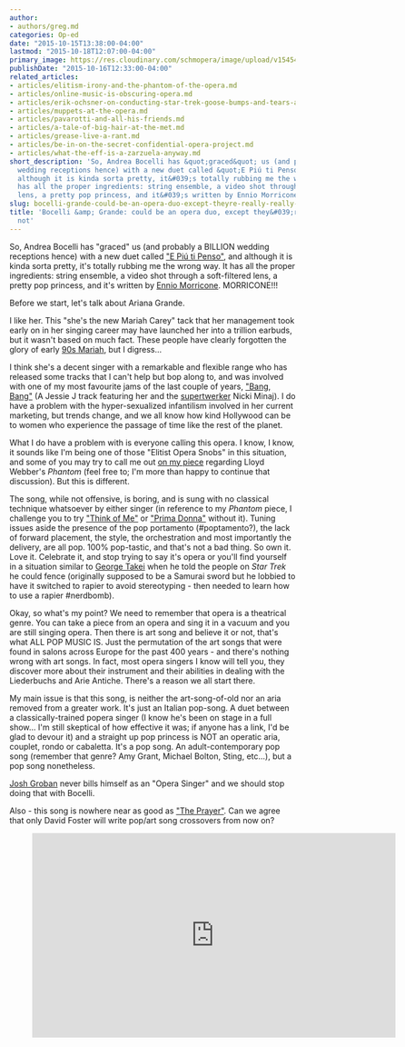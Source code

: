 ```yaml
---
author:
- authors/greg.md
categories: Op-ed
date: "2015-10-15T13:38:00-04:00"
lastmod: "2015-10-18T12:07:00-04:00"
primary_image: https://res.cloudinary.com/schmopera/image/upload/v1545409169/media/webhook-uploads/1445141707615/Untitled-1.jpg.jpg
publishDate: "2015-10-16T12:33:00-04:00"
related_articles:
- articles/elitism-irony-and-the-phantom-of-the-opera.md
- articles/online-music-is-obscuring-opera.md
- articles/erik-ochsner-on-conducting-star-trek-goose-bumps-and-tears-are-not-optional.md
- articles/muppets-at-the-opera.md
- articles/pavarotti-and-all-his-friends.md
- articles/a-tale-of-big-hair-at-the-met.md
- articles/grease-live-a-rant.md
- articles/be-in-on-the-secret-confidential-opera-project.md
- articles/what-the-eff-is-a-zarzuela-anyway.md
short_description: 'So, Andrea Bocelli has &quot;graced&quot; us (and probably a BILLION
  wedding receptions hence) with a new duet called &quot;E Piú ti Penso&quot;, and
  although it is kinda sorta pretty, it&#039;s totally rubbing me the wrong way. It
  has all the proper ingredients: string ensemble, a video shot through a soft-filtered
  lens, a pretty pop princess, and it&#039;s written by Ennio Morricone. MORRICONE!!!'
slug: bocelli-grande-could-be-an-opera-duo-except-theyre-really-really-not
title: 'Bocelli &amp; Grande: could be an opera duo, except they&#039;re really, really
  not'
---
```


So, Andrea Bocelli has "graced" us (and probably a BILLION wedding receptions hence) with a new duet called ["E Piú ti Penso"](https://youtu.be/Z8SYtmvEI9U), and although it is kinda sorta pretty, it's totally rubbing me the wrong way. It has all the proper ingredients: string ensemble, a video shot through a soft-filtered lens, a pretty pop princess, and it's written by [Ennio Morricone](https://en.wikipedia.org/wiki/Ennio_Morricone). MORRICONE!!!

Before we start, let's talk about Ariana Grande. 

I like her. This "she's the new Mariah Carey" tack that her management took early on in her singing career may have launched her into a trillion earbuds, but it wasn't based on much fact. These people have clearly forgotten the glory of early [90s Mariah](https://www.youtube.com/watch?v=tov22NtCMC4), but I digress...

I think she's a decent singer with a remarkable and flexible range who has released some tracks that I can't help but bop along to, and was involved with one of my most favourite jams of the last couple of years, ["Bang, Bang"](http://www.youtube.com/watch?v=0HDdjwpPM3Y) (A Jessie J track featuring her and the [supertwerker](https://www.youtube.com/watch?v=LDZX4ooRsWs) Nicki Minaj). I do have a problem with the hyper-sexualized infantilism involved in her current marketing, but trends change, and we all know how kind Hollywood can be to women who experience the passage of time like the rest of the planet. 

What I do have a problem with is everyone calling this opera. I know, I know, it sounds like I'm being one of those "Elitist Opera Snobs" in this situation, and some of you may try to call me out [on my piece](/elitism-irony-and-the-phantom-of-the-opera/) regarding Lloyd Webber's *Phantom* (feel free to; I'm more than happy to continue that discussion). But this is different. 

The song, while not offensive, is boring, and is sung with no classical technique whatsoever by either singer (in reference to my *Phantom* piece, I challenge you to try ["Think of Me"](https://www.youtube.com/watch?v=8u7Z0QoieDg) or ["Prima Donna"](https://www.youtube.com/watch?v=4TT14Px1RUg) without it). Tuning issues aside the presence of the pop portamento (#poptamento?), the lack of forward placement, the style, the orchestration and most importantly the delivery, are all pop. 100% pop-tastic, and that's not a bad thing. So own it. Love it. Celebrate it, and stop trying to say it's opera or you'll find yourself in a situation similar to [George Takei](http://www.imdb.com/name/nm0001786/bio) when he told the people on *Star Trek* he could fence (originally supposed to be a Samurai sword but he lobbied to have it switched to rapier to avoid stereotyping - then needed to learn how to use a rapier #nerdbomb). 

Okay, so what's my point? We need to remember that opera is a theatrical genre. You can take a piece from an opera and sing it in a vacuum and you are still singing opera. Then there is art song and believe it or not, that's what ALL POP MUSIC IS. Just the permutation of the art songs that were found in salons across Europe for the past 400 years - and there's nothing wrong with art songs. In fact, most opera singers I know will tell you, they discover more about their instrument and their abilities in dealing with the Liederbuchs and Arie Antiche. There's a reason we all start there. 

My main issue is that this song, is neither the art-song-of-old nor an aria removed from a greater work. It's just an Italian pop-song. A duet between a classically-trained popera singer (I know he's been on stage in a full show... I'm still skeptical of how effective it was; if anyone has a link, I'd be glad to devour it) and a straight up pop princess is NOT an operatic aria, couplet, rondo or cabaletta. It's a pop song. An adult-contemporary pop song (remember that genre? Amy Grant, Michael Bolton, Sting, etc...), but a pop song nonetheless. 

[Josh Groban](https://twitter.com/joshgroban) never bills himself as an "Opera Singer" and we should stop doing that with Bocelli. 

Also - this song is nowhere near as good as ["The Prayer"](https://www.youtube.com/watch?v=cM0lcnechaM). Can we agree that only David Foster will write pop/art song crossovers from now on? 

<figure data-type="video">
<iframe width="640" height="360" src="https://www.youtube.com/embed/Z8SYtmvEI9U" frameborder="0" allowfullscreen></iframe>
</figure>
